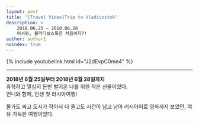 ```yaml
---
layout: post
title: "[Travel Video]Trip to Vladivostok"
description: >
    2018.06.25 ~ 2018.06.28  
    어서와, 블라디보스톡은 처음이지?!
author: author1
noindex: true
---
```


{% include youtubelink.html id="J2dEvpC0me4" %}

***

__2018년 6월 25일부터 2018년 6월 28일까지__  
휴학하고 열심히 돈만 벌어온 나를 위한 작은 선물이었다.  
언니와 함께, 인생 첫 러시아여행!

물가도 싸고 도시가 작아서 다 돌고도 시간이 남고 남아 러시아어로 영화까지 보았던, 여유 가득한 여행이었다.